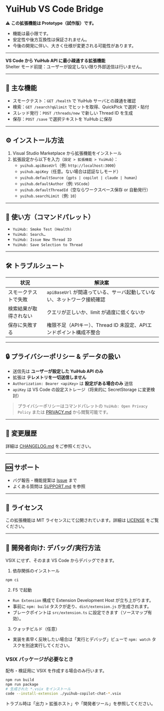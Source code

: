 # YuiHub VS Code Bridge

⚠️ **この拡張機能は Prototype（試作版）です。**  
- 機能は最小限です。  
- 安定性や後方互換性は保証されません。  
- 今後の開発に伴い、大きく仕様が変更される可能性があります。  

---

**VS Code から YuiHub API に最小疎通する拡張機能**  
Shelter モード前提：ユーザーが設定しない限り外部送信は行いません。

---

## 📌 主な機能

- スモークテスト：`GET /health` で YuiHub サーバとの疎通を確認  
- 検索：`GET /search?q&limit` でヒットを取得、QuickPick で選択・貼付  
- スレッド発行：`POST /threads/new` で新しい Thread ID を生成  
- 保存：`POST /save` で選択テキストを YuiHub に保存

---

## ⚙ インストール方法

1. Visual Studio Marketplace から拡張機能をインストール  
2. 拡張設定から以下を入力（`設定 > 拡張機能 > YuiHub`）：  
   - `yuihub.apiBaseUrl`（例: `http://localhost:3000`）  
   - `yuihub.apiKey`（任意。ない場合は認証なしモード）  
   - `yuihub.defaultSource`（`gpts | copilot | claude | human`）  
   - `yuihub.defaultAuthor`（例: `VSCode`）  
   - `yuihub.defaultThreadId`（空ならワークスペース保存 or 自動発行）  
   - `yuihub.searchLimit`（例: `10`）

---

## 🚀 使い方（コマンドパレット）

- `YuiHub: Smoke Test (Health)`  
- `YuiHub: Search…`  
- `YuiHub: Issue New Thread ID`  
- `YuiHub: Save Selection to Thread`

---

## 🛠 トラブルシュート

| 状況 | 解決案 |
|------|--------|
| スモークテストで失敗 | `apiBaseUrl` が間違っている、サーバ起動していない、ネットワーク接続確認 |
| 検索結果が取得されない | クエリが正しいか、limit が過度に低くないか |
| 保存に失敗する | 権限不足（APIキー）、Thread ID 未設定、APIエンドポイント構成不整合 |

---

## 🔒 プライバシーポリシー & データの扱い

- 送信先は **ユーザーが設定した YuiHub API のみ**  
- 拡張は **テレメトリを一切送信しません**  
- `Authorization: Bearer <apiKey>` は **設定がある場合のみ** 送信  
- `apiKey` は VS Code の設定ストレージ（将来的に SecretStorage に変更検討）

> プライバシーポリシーはコマンドパレットの `YuiHub: Open Privacy Policy` または [PRIVACY.md](./PRIVACY.md) から閲覧可能です。

---

## 📄 変更履歴

詳細は [CHANGELOG.md](CHANGELOG.md) をご参照ください。

---

## 🆘 サポート

- バグ報告・機能提案は [Issue](https://github.com/vemikrs/yuihub-copilot-chat/issues) まで  
- よくある質問は [SUPPORT.md](SUPPORT.md) を参照

---

## 📝 ライセンス

この拡張機能は MIT ライセンスにて公開されています。詳細は [LICENSE](LICENSE) をご覧ください。

---

## 🧪 開発者向け: デバッグ/実行方法

VSIX にせず、そのまま VS Code からデバッグできます。

1) 依存関係のインストール

```bash
npm ci
```

2) F5 で起動
- `Run Extension` 構成で Extension Development Host が立ち上がります。
- 事前に `npm: build` タスクが走り、`dist/extension.js` が生成されます。
- ブレークポイントは `src/extension.ts` に設定できます（ソースマップ有効）。

3) ウォッチビルド（任意）
- 実装を素早く反映したい場合は「実行とデバッグ」ビューで `npm: watch` タスクを別途実行してください。

### VSIX パッケージが必要なとき
配布・検証用に VSIX を作成する場合のみ行います。

```bash
npm run build
npm run package
# 生成された *.vsix をインストール
code --install-extension ./yuihub-copilot-chat-*.vsix
```

トラブル時は「出力 > 拡張ホスト」や「開発者ツール」を参照してください。
